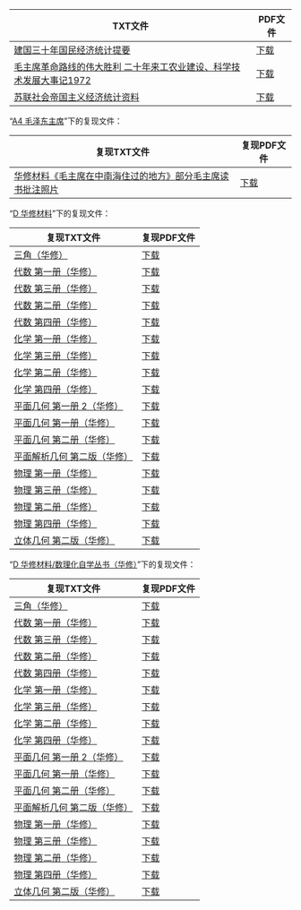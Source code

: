 | TXT文件 | PDF文件 |
| ------- | ------- |
| [建国三十年国民经济统计提要](C%20%E7%BB%9F%E8%AE%A1%E8%B5%84%E6%96%99/%E5%BB%BA%E5%9B%BD%E4%B8%89%E5%8D%81%E5%B9%B4%E5%9B%BD%E6%B0%91%E7%BB%8F%E6%B5%8E%E7%BB%9F%E8%AE%A1%E6%8F%90%E8%A6%81.txt) | [下载](C%20%E7%BB%9F%E8%AE%A1%E8%B5%84%E6%96%99/%E5%BB%BA%E5%9B%BD%E4%B8%89%E5%8D%81%E5%B9%B4%E5%9B%BD%E6%B0%91%E7%BB%8F%E6%B5%8E%E7%BB%9F%E8%AE%A1%E6%8F%90%E8%A6%81.pdf) |
| [毛主席革命路线的伟大胜利 二十年来工农业建设、科学技术发展大事记1972](C%20%E7%BB%9F%E8%AE%A1%E8%B5%84%E6%96%99/%E6%AF%9B%E4%B8%BB%E5%B8%AD%E9%9D%A9%E5%91%BD%E8%B7%AF%E7%BA%BF%E7%9A%84%E4%BC%9F%E5%A4%A7%E8%83%9C%E5%88%A9%20%E4%BA%8C%E5%8D%81%E5%B9%B4%E6%9D%A5%E5%B7%A5%E5%86%9C%E4%B8%9A%E5%BB%BA%E8%AE%BE%E3%80%81%E7%A7%91%E5%AD%A6%E6%8A%80%E6%9C%AF%E5%8F%91%E5%B1%95%E5%A4%A7%E4%BA%8B%E8%AE%B01972.txt) | [下载](C%20%E7%BB%9F%E8%AE%A1%E8%B5%84%E6%96%99/%E6%AF%9B%E4%B8%BB%E5%B8%AD%E9%9D%A9%E5%91%BD%E8%B7%AF%E7%BA%BF%E7%9A%84%E4%BC%9F%E5%A4%A7%E8%83%9C%E5%88%A9%20%E4%BA%8C%E5%8D%81%E5%B9%B4%E6%9D%A5%E5%B7%A5%E5%86%9C%E4%B8%9A%E5%BB%BA%E8%AE%BE%E3%80%81%E7%A7%91%E5%AD%A6%E6%8A%80%E6%9C%AF%E5%8F%91%E5%B1%95%E5%A4%A7%E4%BA%8B%E8%AE%B01972.pdf) |
| [苏联社会帝国主义经济统计资料](C%20%E7%BB%9F%E8%AE%A1%E8%B5%84%E6%96%99/%E8%8B%8F%E8%81%94%E7%A4%BE%E4%BC%9A%E5%B8%9D%E5%9B%BD%E4%B8%BB%E4%B9%89%E7%BB%8F%E6%B5%8E%E7%BB%9F%E8%AE%A1%E8%B5%84%E6%96%99.txt) | [下载](C%20%E7%BB%9F%E8%AE%A1%E8%B5%84%E6%96%99/%E8%8B%8F%E8%81%94%E7%A4%BE%E4%BC%9A%E5%B8%9D%E5%9B%BD%E4%B8%BB%E4%B9%89%E7%BB%8F%E6%B5%8E%E7%BB%9F%E8%AE%A1%E8%B5%84%E6%96%99.pdf) |

“[A4 毛泽东主席](../A4%20%E6%AF%9B%E6%B3%BD%E4%B8%9C%E4%B8%BB%E5%B8%AD)”下的复现文件：

| 复现TXT文件 | 复现PDF文件 |
| ------- | ------- |
| [华修材料《毛主席在中南海住过的地方》部分毛主席读书批注照片](./%E5%8D%8E%E4%BF%AE%E6%9D%90%E6%96%99%E3%80%8A%E6%AF%9B%E4%B8%BB%E5%B8%AD%E5%9C%A8%E4%B8%AD%E5%8D%97%E6%B5%B7%E4%BD%8F%E8%BF%87%E7%9A%84%E5%9C%B0%E6%96%B9%E3%80%8B%E9%83%A8%E5%88%86%E6%AF%9B%E4%B8%BB%E5%B8%AD%E8%AF%BB%E4%B9%A6%E6%89%B9%E6%B3%A8%E7%85%A7%E7%89%87.txt) | [下载](./%E5%8D%8E%E4%BF%AE%E6%9D%90%E6%96%99%E3%80%8A%E6%AF%9B%E4%B8%BB%E5%B8%AD%E5%9C%A8%E4%B8%AD%E5%8D%97%E6%B5%B7%E4%BD%8F%E8%BF%87%E7%9A%84%E5%9C%B0%E6%96%B9%E3%80%8B%E9%83%A8%E5%88%86%E6%AF%9B%E4%B8%BB%E5%B8%AD%E8%AF%BB%E4%B9%A6%E6%89%B9%E6%B3%A8%E7%85%A7%E7%89%87.pdf) |

“[D 华修材料](../D%20%E5%8D%8E%E4%BF%AE%E6%9D%90%E6%96%99)”下的复现文件：

| 复现TXT文件 | 复现PDF文件 |
| ------- | ------- |
| [三角（华修）](./%E4%B8%89%E8%A7%92%EF%BC%88%E5%8D%8E%E4%BF%AE%EF%BC%89.txt) | [下载](./%E4%B8%89%E8%A7%92%EF%BC%88%E5%8D%8E%E4%BF%AE%EF%BC%89.pdf) |
| [代数  第一册（华修）](./%E4%BB%A3%E6%95%B0%20%20%E7%AC%AC%E4%B8%80%E5%86%8C%EF%BC%88%E5%8D%8E%E4%BF%AE%EF%BC%89.txt) | [下载](./%E4%BB%A3%E6%95%B0%20%20%E7%AC%AC%E4%B8%80%E5%86%8C%EF%BC%88%E5%8D%8E%E4%BF%AE%EF%BC%89.pdf) |
| [代数  第三册（华修）](./%E4%BB%A3%E6%95%B0%20%20%E7%AC%AC%E4%B8%89%E5%86%8C%EF%BC%88%E5%8D%8E%E4%BF%AE%EF%BC%89.txt) | [下载](./%E4%BB%A3%E6%95%B0%20%20%E7%AC%AC%E4%B8%89%E5%86%8C%EF%BC%88%E5%8D%8E%E4%BF%AE%EF%BC%89.pdf) |
| [代数 第二册（华修）](./%E4%BB%A3%E6%95%B0%20%E7%AC%AC%E4%BA%8C%E5%86%8C%EF%BC%88%E5%8D%8E%E4%BF%AE%EF%BC%89.txt) | [下载](./%E4%BB%A3%E6%95%B0%20%E7%AC%AC%E4%BA%8C%E5%86%8C%EF%BC%88%E5%8D%8E%E4%BF%AE%EF%BC%89.pdf) |
| [代数 第四册（华修）](./%E4%BB%A3%E6%95%B0%20%E7%AC%AC%E5%9B%9B%E5%86%8C%EF%BC%88%E5%8D%8E%E4%BF%AE%EF%BC%89.txt) | [下载](./%E4%BB%A3%E6%95%B0%20%E7%AC%AC%E5%9B%9B%E5%86%8C%EF%BC%88%E5%8D%8E%E4%BF%AE%EF%BC%89.pdf) |
| [化学 第一册（华修）](./%E5%8C%96%E5%AD%A6%20%E7%AC%AC%E4%B8%80%E5%86%8C%EF%BC%88%E5%8D%8E%E4%BF%AE%EF%BC%89.txt) | [下载](./%E5%8C%96%E5%AD%A6%20%E7%AC%AC%E4%B8%80%E5%86%8C%EF%BC%88%E5%8D%8E%E4%BF%AE%EF%BC%89.pdf) |
| [化学 第三册（华修）](./%E5%8C%96%E5%AD%A6%20%E7%AC%AC%E4%B8%89%E5%86%8C%EF%BC%88%E5%8D%8E%E4%BF%AE%EF%BC%89.txt) | [下载](./%E5%8C%96%E5%AD%A6%20%E7%AC%AC%E4%B8%89%E5%86%8C%EF%BC%88%E5%8D%8E%E4%BF%AE%EF%BC%89.pdf) |
| [化学 第二册（华修）](./%E5%8C%96%E5%AD%A6%20%E7%AC%AC%E4%BA%8C%E5%86%8C%EF%BC%88%E5%8D%8E%E4%BF%AE%EF%BC%89.txt) | [下载](./%E5%8C%96%E5%AD%A6%20%E7%AC%AC%E4%BA%8C%E5%86%8C%EF%BC%88%E5%8D%8E%E4%BF%AE%EF%BC%89.pdf) |
| [化学 第四册（华修）](./%E5%8C%96%E5%AD%A6%20%E7%AC%AC%E5%9B%9B%E5%86%8C%EF%BC%88%E5%8D%8E%E4%BF%AE%EF%BC%89.txt) | [下载](./%E5%8C%96%E5%AD%A6%20%E7%AC%AC%E5%9B%9B%E5%86%8C%EF%BC%88%E5%8D%8E%E4%BF%AE%EF%BC%89.pdf) |
| [平面几何 第一册 2（华修）](./%E5%B9%B3%E9%9D%A2%E5%87%A0%E4%BD%95%20%E7%AC%AC%E4%B8%80%E5%86%8C%202%EF%BC%88%E5%8D%8E%E4%BF%AE%EF%BC%89.txt) | [下载](./%E5%B9%B3%E9%9D%A2%E5%87%A0%E4%BD%95%20%E7%AC%AC%E4%B8%80%E5%86%8C%202%EF%BC%88%E5%8D%8E%E4%BF%AE%EF%BC%89.pdf) |
| [平面几何 第一册（华修）](./%E5%B9%B3%E9%9D%A2%E5%87%A0%E4%BD%95%20%E7%AC%AC%E4%B8%80%E5%86%8C%EF%BC%88%E5%8D%8E%E4%BF%AE%EF%BC%89.txt) | [下载](./%E5%B9%B3%E9%9D%A2%E5%87%A0%E4%BD%95%20%E7%AC%AC%E4%B8%80%E5%86%8C%EF%BC%88%E5%8D%8E%E4%BF%AE%EF%BC%89.pdf) |
| [平面几何 第二册（华修）](./%E5%B9%B3%E9%9D%A2%E5%87%A0%E4%BD%95%20%E7%AC%AC%E4%BA%8C%E5%86%8C%EF%BC%88%E5%8D%8E%E4%BF%AE%EF%BC%89.txt) | [下载](./%E5%B9%B3%E9%9D%A2%E5%87%A0%E4%BD%95%20%E7%AC%AC%E4%BA%8C%E5%86%8C%EF%BC%88%E5%8D%8E%E4%BF%AE%EF%BC%89.pdf) |
| [平面解析几何 第二版（华修）](./%E5%B9%B3%E9%9D%A2%E8%A7%A3%E6%9E%90%E5%87%A0%E4%BD%95%20%E7%AC%AC%E4%BA%8C%E7%89%88%EF%BC%88%E5%8D%8E%E4%BF%AE%EF%BC%89.txt) | [下载](./%E5%B9%B3%E9%9D%A2%E8%A7%A3%E6%9E%90%E5%87%A0%E4%BD%95%20%E7%AC%AC%E4%BA%8C%E7%89%88%EF%BC%88%E5%8D%8E%E4%BF%AE%EF%BC%89.pdf) |
| [物理 第一册（华修）](./%E7%89%A9%E7%90%86%20%E7%AC%AC%E4%B8%80%E5%86%8C%EF%BC%88%E5%8D%8E%E4%BF%AE%EF%BC%89.txt) | [下载](./%E7%89%A9%E7%90%86%20%E7%AC%AC%E4%B8%80%E5%86%8C%EF%BC%88%E5%8D%8E%E4%BF%AE%EF%BC%89.pdf) |
| [物理 第三册（华修）](./%E7%89%A9%E7%90%86%20%E7%AC%AC%E4%B8%89%E5%86%8C%EF%BC%88%E5%8D%8E%E4%BF%AE%EF%BC%89.txt) | [下载](./%E7%89%A9%E7%90%86%20%E7%AC%AC%E4%B8%89%E5%86%8C%EF%BC%88%E5%8D%8E%E4%BF%AE%EF%BC%89.pdf) |
| [物理 第二册（华修）](./%E7%89%A9%E7%90%86%20%E7%AC%AC%E4%BA%8C%E5%86%8C%EF%BC%88%E5%8D%8E%E4%BF%AE%EF%BC%89.txt) | [下载](./%E7%89%A9%E7%90%86%20%E7%AC%AC%E4%BA%8C%E5%86%8C%EF%BC%88%E5%8D%8E%E4%BF%AE%EF%BC%89.pdf) |
| [物理 第四册（华修）](./%E7%89%A9%E7%90%86%20%E7%AC%AC%E5%9B%9B%E5%86%8C%EF%BC%88%E5%8D%8E%E4%BF%AE%EF%BC%89.txt) | [下载](./%E7%89%A9%E7%90%86%20%E7%AC%AC%E5%9B%9B%E5%86%8C%EF%BC%88%E5%8D%8E%E4%BF%AE%EF%BC%89.pdf) |
| [立体几何 第二版（华修）](./%E7%AB%8B%E4%BD%93%E5%87%A0%E4%BD%95%20%E7%AC%AC%E4%BA%8C%E7%89%88%EF%BC%88%E5%8D%8E%E4%BF%AE%EF%BC%89.txt) | [下载](./%E7%AB%8B%E4%BD%93%E5%87%A0%E4%BD%95%20%E7%AC%AC%E4%BA%8C%E7%89%88%EF%BC%88%E5%8D%8E%E4%BF%AE%EF%BC%89.pdf) |

“[D 华修材料/数理化自学丛书（华修）](../D%20%E5%8D%8E%E4%BF%AE%E6%9D%90%E6%96%99/%E6%95%B0%E7%90%86%E5%8C%96%E8%87%AA%E5%AD%A6%E4%B8%9B%E4%B9%A6%EF%BC%88%E5%8D%8E%E4%BF%AE%EF%BC%89)”下的复现文件：

| 复现TXT文件 | 复现PDF文件 |
| ------- | ------- |
| [三角（华修）](./%E4%B8%89%E8%A7%92%EF%BC%88%E5%8D%8E%E4%BF%AE%EF%BC%89.txt) | [下载](./%E4%B8%89%E8%A7%92%EF%BC%88%E5%8D%8E%E4%BF%AE%EF%BC%89.pdf) |
| [代数  第一册（华修）](./%E4%BB%A3%E6%95%B0%20%20%E7%AC%AC%E4%B8%80%E5%86%8C%EF%BC%88%E5%8D%8E%E4%BF%AE%EF%BC%89.txt) | [下载](./%E4%BB%A3%E6%95%B0%20%20%E7%AC%AC%E4%B8%80%E5%86%8C%EF%BC%88%E5%8D%8E%E4%BF%AE%EF%BC%89.pdf) |
| [代数  第三册（华修）](./%E4%BB%A3%E6%95%B0%20%20%E7%AC%AC%E4%B8%89%E5%86%8C%EF%BC%88%E5%8D%8E%E4%BF%AE%EF%BC%89.txt) | [下载](./%E4%BB%A3%E6%95%B0%20%20%E7%AC%AC%E4%B8%89%E5%86%8C%EF%BC%88%E5%8D%8E%E4%BF%AE%EF%BC%89.pdf) |
| [代数 第二册（华修）](./%E4%BB%A3%E6%95%B0%20%E7%AC%AC%E4%BA%8C%E5%86%8C%EF%BC%88%E5%8D%8E%E4%BF%AE%EF%BC%89.txt) | [下载](./%E4%BB%A3%E6%95%B0%20%E7%AC%AC%E4%BA%8C%E5%86%8C%EF%BC%88%E5%8D%8E%E4%BF%AE%EF%BC%89.pdf) |
| [代数 第四册（华修）](./%E4%BB%A3%E6%95%B0%20%E7%AC%AC%E5%9B%9B%E5%86%8C%EF%BC%88%E5%8D%8E%E4%BF%AE%EF%BC%89.txt) | [下载](./%E4%BB%A3%E6%95%B0%20%E7%AC%AC%E5%9B%9B%E5%86%8C%EF%BC%88%E5%8D%8E%E4%BF%AE%EF%BC%89.pdf) |
| [化学 第一册（华修）](./%E5%8C%96%E5%AD%A6%20%E7%AC%AC%E4%B8%80%E5%86%8C%EF%BC%88%E5%8D%8E%E4%BF%AE%EF%BC%89.txt) | [下载](./%E5%8C%96%E5%AD%A6%20%E7%AC%AC%E4%B8%80%E5%86%8C%EF%BC%88%E5%8D%8E%E4%BF%AE%EF%BC%89.pdf) |
| [化学 第三册（华修）](./%E5%8C%96%E5%AD%A6%20%E7%AC%AC%E4%B8%89%E5%86%8C%EF%BC%88%E5%8D%8E%E4%BF%AE%EF%BC%89.txt) | [下载](./%E5%8C%96%E5%AD%A6%20%E7%AC%AC%E4%B8%89%E5%86%8C%EF%BC%88%E5%8D%8E%E4%BF%AE%EF%BC%89.pdf) |
| [化学 第二册（华修）](./%E5%8C%96%E5%AD%A6%20%E7%AC%AC%E4%BA%8C%E5%86%8C%EF%BC%88%E5%8D%8E%E4%BF%AE%EF%BC%89.txt) | [下载](./%E5%8C%96%E5%AD%A6%20%E7%AC%AC%E4%BA%8C%E5%86%8C%EF%BC%88%E5%8D%8E%E4%BF%AE%EF%BC%89.pdf) |
| [化学 第四册（华修）](./%E5%8C%96%E5%AD%A6%20%E7%AC%AC%E5%9B%9B%E5%86%8C%EF%BC%88%E5%8D%8E%E4%BF%AE%EF%BC%89.txt) | [下载](./%E5%8C%96%E5%AD%A6%20%E7%AC%AC%E5%9B%9B%E5%86%8C%EF%BC%88%E5%8D%8E%E4%BF%AE%EF%BC%89.pdf) |
| [平面几何 第一册 2（华修）](./%E5%B9%B3%E9%9D%A2%E5%87%A0%E4%BD%95%20%E7%AC%AC%E4%B8%80%E5%86%8C%202%EF%BC%88%E5%8D%8E%E4%BF%AE%EF%BC%89.txt) | [下载](./%E5%B9%B3%E9%9D%A2%E5%87%A0%E4%BD%95%20%E7%AC%AC%E4%B8%80%E5%86%8C%202%EF%BC%88%E5%8D%8E%E4%BF%AE%EF%BC%89.pdf) |
| [平面几何 第一册（华修）](./%E5%B9%B3%E9%9D%A2%E5%87%A0%E4%BD%95%20%E7%AC%AC%E4%B8%80%E5%86%8C%EF%BC%88%E5%8D%8E%E4%BF%AE%EF%BC%89.txt) | [下载](./%E5%B9%B3%E9%9D%A2%E5%87%A0%E4%BD%95%20%E7%AC%AC%E4%B8%80%E5%86%8C%EF%BC%88%E5%8D%8E%E4%BF%AE%EF%BC%89.pdf) |
| [平面几何 第二册（华修）](./%E5%B9%B3%E9%9D%A2%E5%87%A0%E4%BD%95%20%E7%AC%AC%E4%BA%8C%E5%86%8C%EF%BC%88%E5%8D%8E%E4%BF%AE%EF%BC%89.txt) | [下载](./%E5%B9%B3%E9%9D%A2%E5%87%A0%E4%BD%95%20%E7%AC%AC%E4%BA%8C%E5%86%8C%EF%BC%88%E5%8D%8E%E4%BF%AE%EF%BC%89.pdf) |
| [平面解析几何 第二版（华修）](./%E5%B9%B3%E9%9D%A2%E8%A7%A3%E6%9E%90%E5%87%A0%E4%BD%95%20%E7%AC%AC%E4%BA%8C%E7%89%88%EF%BC%88%E5%8D%8E%E4%BF%AE%EF%BC%89.txt) | [下载](./%E5%B9%B3%E9%9D%A2%E8%A7%A3%E6%9E%90%E5%87%A0%E4%BD%95%20%E7%AC%AC%E4%BA%8C%E7%89%88%EF%BC%88%E5%8D%8E%E4%BF%AE%EF%BC%89.pdf) |
| [物理 第一册（华修）](./%E7%89%A9%E7%90%86%20%E7%AC%AC%E4%B8%80%E5%86%8C%EF%BC%88%E5%8D%8E%E4%BF%AE%EF%BC%89.txt) | [下载](./%E7%89%A9%E7%90%86%20%E7%AC%AC%E4%B8%80%E5%86%8C%EF%BC%88%E5%8D%8E%E4%BF%AE%EF%BC%89.pdf) |
| [物理 第三册（华修）](./%E7%89%A9%E7%90%86%20%E7%AC%AC%E4%B8%89%E5%86%8C%EF%BC%88%E5%8D%8E%E4%BF%AE%EF%BC%89.txt) | [下载](./%E7%89%A9%E7%90%86%20%E7%AC%AC%E4%B8%89%E5%86%8C%EF%BC%88%E5%8D%8E%E4%BF%AE%EF%BC%89.pdf) |
| [物理 第二册（华修）](./%E7%89%A9%E7%90%86%20%E7%AC%AC%E4%BA%8C%E5%86%8C%EF%BC%88%E5%8D%8E%E4%BF%AE%EF%BC%89.txt) | [下载](./%E7%89%A9%E7%90%86%20%E7%AC%AC%E4%BA%8C%E5%86%8C%EF%BC%88%E5%8D%8E%E4%BF%AE%EF%BC%89.pdf) |
| [物理 第四册（华修）](./%E7%89%A9%E7%90%86%20%E7%AC%AC%E5%9B%9B%E5%86%8C%EF%BC%88%E5%8D%8E%E4%BF%AE%EF%BC%89.txt) | [下载](./%E7%89%A9%E7%90%86%20%E7%AC%AC%E5%9B%9B%E5%86%8C%EF%BC%88%E5%8D%8E%E4%BF%AE%EF%BC%89.pdf) |
| [立体几何 第二版（华修）](./%E7%AB%8B%E4%BD%93%E5%87%A0%E4%BD%95%20%E7%AC%AC%E4%BA%8C%E7%89%88%EF%BC%88%E5%8D%8E%E4%BF%AE%EF%BC%89.txt) | [下载](./%E7%AB%8B%E4%BD%93%E5%87%A0%E4%BD%95%20%E7%AC%AC%E4%BA%8C%E7%89%88%EF%BC%88%E5%8D%8E%E4%BF%AE%EF%BC%89.pdf) |
